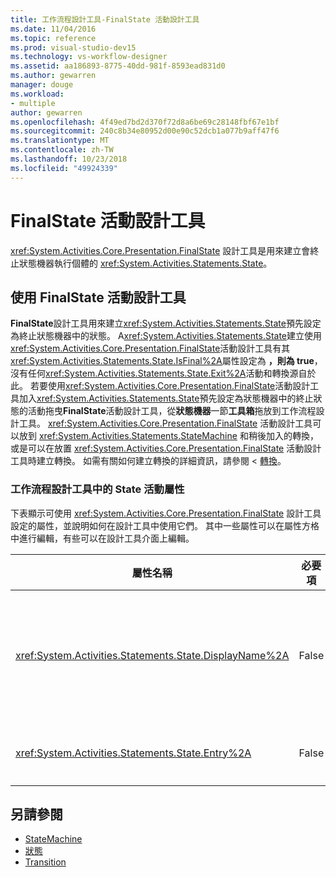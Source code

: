 ```yaml
---
title: 工作流程設計工具-FinalState 活動設計工具
ms.date: 11/04/2016
ms.topic: reference
ms.prod: visual-studio-dev15
ms.technology: vs-workflow-designer
ms.assetid: aa186893-8775-40dd-981f-8593ead831d0
ms.author: gewarren
manager: douge
ms.workload:
- multiple
author: gewarren
ms.openlocfilehash: 4f49ed7bd2d370f72d8a6be69c28148fbf67e1bf
ms.sourcegitcommit: 240c8b34e80952d00e90c52dcb1a077b9aff47f6
ms.translationtype: MT
ms.contentlocale: zh-TW
ms.lasthandoff: 10/23/2018
ms.locfileid: "49924339"
---
```

# <a name="finalstate-activity-designer"></a>FinalState 活動設計工具

<xref:System.Activities.Core.Presentation.FinalState> 設計工具是用來建立會終止狀態機器執行個體的 <xref:System.Activities.Statements.State>。

## <a name="using-the-finalstate-activity-designer"></a>使用 FinalState 活動設計工具

**FinalState**設計工具用來建立<xref:System.Activities.Statements.State>預先設定為終止狀態機器中的狀態。 A<xref:System.Activities.Statements.State>建立使用<xref:System.Activities.Core.Presentation.FinalState>活動設計工具有其<xref:System.Activities.Statements.State.IsFinal%2A>屬性設定為 **，則為 true**，沒有任何<xref:System.Activities.Statements.State.Exit%2A>活動和轉換源自於此。 若要使用<xref:System.Activities.Core.Presentation.FinalState>活動設計工具加入<xref:System.Activities.Statements.State>預先設定為狀態機器中的終止狀態的活動拖曳**FinalState**活動設計工具，從**狀態機器**一節**工具箱**拖放到工作流程設計工具。 <xref:System.Activities.Core.Presentation.FinalState> 活動設計工具可以放到 <xref:System.Activities.Statements.StateMachine> 和稍後加入的轉換，或是可以在放置 <xref:System.Activities.Core.Presentation.FinalState> 活動設計工具時建立轉換。 如需有關如何建立轉換的詳細資訊，請參閱 <<c0> [ 轉換](../workflow-designer/transition-activity-designer.md)。

### <a name="state-activity-properties-in-the-workflow-designer"></a>工作流程設計工具中的 State 活動屬性

下表顯示可使用 <xref:System.Activities.Core.Presentation.FinalState> 設計工具設定的屬性，並說明如何在設計工具中使用它們。 其中一些屬性可以在屬性方格中進行編輯，有些可以在設計工具介面上編輯。

|屬性名稱|必要項|使用方式|
|-|--------------|-|
|<xref:System.Activities.Statements.State.DisplayName%2A>|False|指定 <xref:System.Activities.Statements.State> 活動設計工具在標頭中的易記名稱。 預設值是**狀態**。 此值可在屬性方格中編輯，或是直接在活動設計工具的標頭上編輯。 <xref:System.Activities.Statements.State.DisplayName%2A> 可用於階層連結巡覽，顯示在工作流程設計工具的頂端。<br /><br /> 雖然 <xref:System.Activities.Statements.State.DisplayName%2A> 並非絕對必要，但建議您盡量使用。|
|<xref:System.Activities.Statements.State.Entry%2A>|False|指定此狀態在轉換時發生的動作。 這個值可以藉由拖曳 將活動從設定**工具箱**並放到<xref:System.Activities.Statements.State.Entry%2A>狀態一節。|

## <a name="see-also"></a>另請參閱

- [StateMachine](../workflow-designer/statemachine-activity-designer.md)
- [狀態](../workflow-designer/state-activity-designer.md)
- [Transition](../workflow-designer/transition-activity-designer.md)